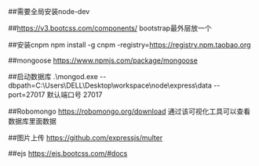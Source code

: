 ##需要全局安装node-dev

##https://v3.bootcss.com/components/
bootstrap最外层放一个<div class="container"></div>

##安装cnpm
npm install -g cnpm -registry=https://registry.npm.taobao.org

##mongoose
https://www.npmjs.com/package/mongoose

##启动数据库
.\mongod.exe --dbpath=C:\Users\DELL\Desktop\workspace\node\express\data --port=27017
默认端口号 27017


##Robomongo
https://robomongo.org/download
通过该可视化工具可以查看数据库里面数据

##图片上传
https://github.com/expressjs/multer

##ejs
https://ejs.bootcss.com/#docs